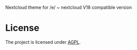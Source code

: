 Nextcloud theme for /e/ ~ nextcloud V18 compatible version

# License

The project is licensed under [AGPL](LICENSE).
